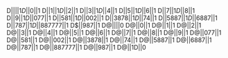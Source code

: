 D$||||1
D$||0||1
D$||1||1
D$||2||1
D$||3||1
D$||4||1
D$||5||1
D$||6||1
D$||7||1
D$||8||1
D$||9||1
D$||077||1
D$||581||1
D$||002||1
D$||3878||1
D$||74||1
D$||5887||1
D$||6887||1
D$||787||1
D$||887777||1
D$||987||1
D@||||0
D@||0||1
D@||1||1
D@||2||1
D@||3||1
D@||4||1
D@||5||1
D@||6||1
D@||7||1
D@||8||1
D@||9||1
D@||077||1
D@||581||1
D@||002||1
D@||3878||1
D@||74||1
D@||5887||1
D@||6887||1
D@||787||1
D@||887777||1
D@||987||1
D@||1D||0
